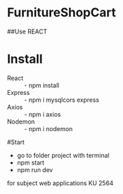 # FurnitureShopCart
##Use REACT
# Install
<dl>

<dt>React</dt>

<dd>- npm install</dd>

<dt>Express</dt>

<dd>- npm i mysqlcors express</dd>

<dt>Axios</dt>

<dd>- npm i axios</dd>

<dt>Nodemon</dt>

<dd>- npm i nodemon</dd>

</dl>

#Start

*   go to folder project with terminal
*   npm start
*   npm run dev

for subject web applications KU 2564
